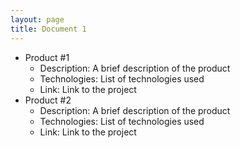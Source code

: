 ```yaml
---
layout: page
title: Document 1
---
```

- Product #1
    - Description: A brief description of the product
    - Technologies: List of technologies used
    - Link: Link to the project
- Product #2
    - Description: A brief description of the product
    - Technologies: List of technologies used
    - Link: Link to the project